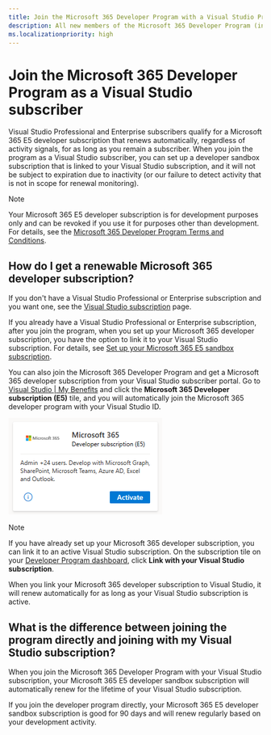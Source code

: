 ```yaml
---
title: Join the Microsoft 365 Developer Program with a Visual Studio Professional or Enterprise subscription
description: All new members of the Microsoft 365 Developer Program (including Visual Studio Professional and Enterprise subscribers) can sign up for a Microsoft 365 E5 developer subscription (Windows not included).
ms.localizationpriority: high
---
```


# Join the Microsoft 365 Developer Program as a Visual Studio subscriber

Visual Studio Professional and Enterprise subscribers qualify for a Microsoft 365 E5 developer subscription that renews automatically, regardless of activity signals, for as long as you remain a subscriber. When you join the program as a Visual Studio subscriber, you can set up a developer sandbox subscription that is linked to your Visual Studio subscription, and it will not be subject to expiration due to inactivity (or our failure to detect activity that is not in scope for renewal monitoring).

> [!NOTE]
> Your Microsoft 365 E5 developer subscription is for development purposes only and can be revoked if you use it for purposes other than development. For details, see the [Microsoft 365 Developer Program Terms and Conditions](terms-and-conditions.md).

## How do I get a renewable Microsoft 365 developer subscription?

If you don't have a Visual Studio Professional or Enterprise subscription and you want one, see the [Visual Studio subscription](https://visualstudio.microsoft.com/vs/pricing/) page.

If you already have a Visual Studio Professional or Enterprise subscription, after you join the program, when you set up your Microsoft 365 developer subscription, you have the option to link it to your Visual Studio subscription. For details, see [Set up your Microsoft 365 E5 sandbox subscription](microsoft-365-developer-program-get-started.md#set-up-your-microsoft-365-e5-sandbox-subscription).

You can also join the Microsoft 365 Developer Program and get a Microsoft 365 developer subscription from your Visual Studio subscriber portal. Go to [Visual Studio | My Benefits](https://my.visualstudio.com/benefits) and click the **Microsoft 365 Developer subscription (E5)** tile, and you will automatically join the Microsoft 365 developer program with your Visual Studio ID. 

![Screenshot of the Microsoft 365 developer subscription tile on the Visual Studio benefits page](images/visual-studio-microsoft-365-tile.png)

> [!NOTE] 
> If you have already set up your Microsoft 365 developer subscription, you can link it to an active Visual Studio subscription. On the subscription tile on your [Developer Program dashboard](https://developer.microsoft.com/en-us/microsoft-365/profile), click **Link with your Visual Studio subscription**.

When you link your Microsoft 365 developer subscription to Visual Studio, it will renew automatically for as long as your Visual Studio subscription is active.

## What is the difference between joining the program directly and joining with my Visual Studio subscription?

When you join the Microsoft 365 Developer Program with your Visual Studio subscription, your Microsoft 365 E5 developer sandbox subscription will automatically renew for the lifetime of your Visual Studio subscription. 

If you join the developer program directly, your Microsoft 365 E5 developer sandbox subscription is good for 90 days and will renew regularly based on your development activity.
